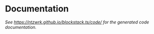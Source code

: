 # Documentation

_See https://ntzwrk.github.io/blockstack.ts/code/ for the generated code documentation._
